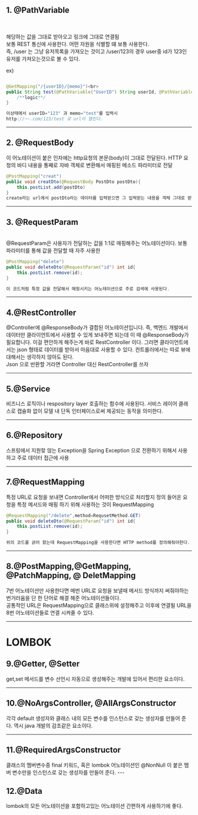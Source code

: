 <h2>1. @PathVariable</h2>

<br>

해당하는 값을 그대로 받아오고 링크에 그대로 연결됨<br>
보통 REST 통신에 사용한다. 어떤 자원을 식별할 떄 보통 사용한다.<br>
즉, /user 는 그냥 유저목록을 가져오는 것이고
/user/123의 경우 user중 id가 123인 유저를 가져오는것으로 볼 수 있다.
<br>

ex)<br>
```java

@GetMapping("/{userID}/{memo}")<br>
public String test(@PathVariable("UserID") String userId, @PathVariable("memo") String memo){
    /**logic**/
}

이상태에서 userID="123" 과 memo="test"를 입력시
http://~~.com/123/test 로 url이 열린다.

```

---
<h2>2. @RequestBody </h2>
이 어노테이션이 붙은 인자에는 http요청의 본문(body)이 그대로 전달된다.
HTTP 요청의 바디 내용을 통째로 자바 객체로 변환해서 매핑된 메소드 파라미터로 전달<br>


```java
@PostMapping("creat")
public void creatDto(@RequestBody PostDto postDto){
	this.postList.add(postDto)
}
create라는 url에서 postDto라는 데이터를 입력받으면 그 입력받는 내용을 객체 그대로 받는 것이 RequestBody 이다.
```

---
<h2>3. @RequestParam</h2>

<br>
@RequestParam은 사용자가 전달하는 값을 1:1로 매핑해주는 어노테이션이다. 보통 파라미터를 통해 값을 전달할 때 자주 사용한

```java
@PostMapping("delete")
public void deleteDto(@RequestParam("id") int id{
	this.postList.remove(id);
}

이 코드처럼 특정 값을 전달해서 매핑시키는 어노테이션으로 주로 검색에 사용된다.
```
---
<h2>4.@RestController</h2>

@Controller에 @ResponseBody가 결합된 어노테이션입니다. 즉, 백엔드 개발에서 데이터만 클라이언트에서 사용할 수 있게 보내주면 되는데 이 때 @ResponseBody가 필요합니다. 이걸 편안하게 해주는게 바로 RestController 이다. 그러면 클라이언트에서는 json 형태로 데이터를 받아서 마음대로 사용할 수 있다. 컨트롤러에서는 따로 뷰에 대해서는 생각하지 않아도 된다. <br>
Json 으로 반환할 거라면 Controller 대신 RestController를 쓰자

--- 
<h2>5.@Service</h2>

비즈니스 로직이나 respository layer 호출하는 함수에 사용된다. 서비스 레이어 클래스로 캡슐화 없이 모델 내 단독 인터페이스로써 제공되는 동작을 의미한다.

---
<h2>6.@Repository</h2>
스프링에서 지원핮 않는 Exception을 Spring Exception 으로 전환하기 위해서 사용하고 주로 데이터 접근에 사용 

---
<h2>7.@RequestMapping</h2>
특정 URL로 요청을 보내면 Controller에서 어떠한 방식으로 처리할지 정의 들어온 요청을 특정 메서드와 매핑 하기 위해 사용하는 것이 RequestMapping<br>

```java
@RequestMapping("/delete",method=RequsetMethod.GET)
public void deleteDto(@RequestParam("id") int id{
	this.postList.remove(id);
}

위의 코드를 긁어 왔는데 RequestMapping을 사용한다면 HTTP method를 정의해줘야한다.
```
--- 
<h2>8.@PostMapping,@GetMapping, @PatchMapping, @ DeletMapping</h2>

7번 어노테이션만 사용한다면 매번 URL로 요청을 보낼때 메서드 방식까지 써줘야하는 번거러움을 단 한 단어로 해결 해준 어노테이션들이다.<br>
공통적인 URL은 RequestMapping으로 클래스위에 설정해주고 이후에 연결될 URL을 8번 어노테이션들로 연결 시켜줄 수 있다.

---

<h1>LOMBOK</h1>

<h2>9.@Getter, @Setter</h2>
get,set 메서드를 변수 선언시 자동으로 생성해주는 개발에 있어서 편리한 요소이다.

---
<h2>10.@NoArgsController, @AllArgsConstructor</h2>
각각 default 생성자와 클래스 내의 모든 변수를 인스턴스로 갖는 생성자를 만들어 준다. 역시 java 개발의 감초같은 요소이다.

---

<h2>11.@RequiredArgsConstructor</h2>
클래스의 멤버변수중 final 키워드, 혹은 lombok 어노테이션인 @NonNull 이 붙은 멤버 변수만을 인스턴스로 갖는 생성자를 만들어 준다.
---
<h2>12.@Data</h2>

lombok의 모든 어노테이션을 포함하고있는 어노테이션 간편하게 사용하기에 좋다.